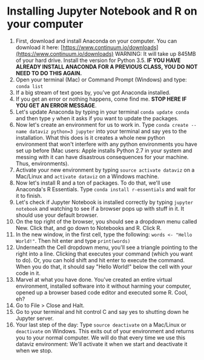 # Installing Jupyter Notebook and R on your computer

1. First, download and install Anaconda on your computer. You can download it here: [https://www.continuum.io/downloads](https://www.continuum.io/downloads) WARNING: It will take up 845MB of your hard drive. Install the version for Python 3.5. **IF YOU HAVE ALREADY INSTALL ANACONDA FOR A PREVIOUS CLASS, YOU DO NOT NEED TO DO THIS AGAIN.**
2. Open your terminal (Mac) or Command Prompt (Windows) and type: `conda list`
3. If a big stream of text goes by, you've got Anaconda installed.
4. If you get an error or nothing happens, come find me. **STOP HERE IF YOU GET AN ERROR MESSAGE**.
5. Let's update Anaconda by typing in your terminal `conda update conda` and then type `y` when it asks if you want to update the packages.
6. Now let's create an environment for us to work in. Type `conda create --name dataviz python=3 jupyter` into your terminal and say yes to the installation. What this does is it creates a whole new python environment that won't interfere with any python environments you have set up before (Mac users: Apple installs Python 2.7 in your system and messing with it can have disastrous consequences for your machine. Thus, environments).
7. Activate your new environment by typing `source activate dataviz` on a Mac/Linux and `activate dataviz` on a Windows machine.
8. Now let's install R and a ton of packages. To do that, we'll use Anaconda's R Essentials. Type `conda install r-essentials` and wait for it to finish.
9. Let's check if Jupyter Notebook is installed correctly by typing `jupyter notebook` and watching to see if a browser pops up with stuff in it. It should use your default browser.
10. On the top right of the browser, you should see a dropdown menu called New. Click that, and go down to Notebooks and R. Click R.
11. In the new window, in the first cell, type the following: `words <- "Hello World!"`. Then hit enter and type `print(words)`
12. Underneath the Cell dropdown menu, you'll see a triangle pointing to the right into a line. Clicking that executes your command (which you want to do). Or, you can hold shift and hit enter to execute the command. When you do that, it should say "Hello World!" below the cell with your code in it.
13. Marvel at what you have done. You've created an entire virtual environment, installed software into it without harming your computer, opened up a browser based code editor and executed some R. Cool, eh?
14. Go to File > Close and Halt.
15. Go to your terminal and hit control C and say yes to shutting down he Jupyter server.
16. Your last step of the day: Type `source deactivate` on a Mac/Linux or `deactivate` on Windows. This exits out of your environment and returns you to your normal computer. We will do that every time we use this dataviz environment: We'll activate it when we start and deactivate it when we stop.

